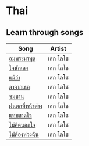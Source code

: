 # Thai

## Learn through songs

| Song  | Artist  |
|--|--|
| [อมพระมาพูด](learn-through-songs/%E0%B8%AD%E0%B8%A1%E0%B8%9E%E0%B8%A3%E0%B8%B0%E0%B8%A1%E0%B8%B2%E0%B8%9E%E0%B8%B9%E0%B8%94.pdf) | เสก โลโซ |
| [ใจนักเลง](learn-through-songs/%E0%B9%83%E0%B8%88%E0%B8%99%E0%B8%B1%E0%B8%81%E0%B9%80%E0%B8%A5%E0%B8%87.pdf) | เสก โลโซ |
| [แม้ว่า](learn-through-songs/%E0%B9%81%E0%B8%A1%E0%B9%89%E0%B8%A7%E0%B9%88%E0%B8%B2.pdf) | เสก โลโซ | 
| [ลาจากเธอ](learn-through-songs/%E0%B8%A5%E0%B8%B2%E0%B8%88%E0%B8%B2%E0%B8%81%E0%B9%80%E0%B8%98%E0%B8%AD.pdf) | เสก โลโซ | 
| [ซมซาน](learn-through-songs/%E0%B8%8B%E0%B8%A1%E0%B8%8B%E0%B8%B2%E0%B8%99.pdf) | เสก โลโซ | 
|[ฝนตกที่หน้าต่าง](learn-through-songs/%E0%B8%9D%E0%B8%99%E0%B8%95%E0%B8%81%E0%B8%97%E0%B8%B5%E0%B9%88%E0%B8%AB%E0%B8%99%E0%B9%89%E0%B8%B2%E0%B8%95%E0%B9%88%E0%B8%B2%E0%B8%87.pdf "ฝนตกที่หน้าต่าง.pdf")|เสก โลโซ|
|[แทบขาดใจ](learn-through-songs/%E0%B9%81%E0%B8%97%E0%B8%9A%E0%B8%82%E0%B8%B2%E0%B8%94%E0%B9%83%E0%B8%88.pdf "แทบขาดใจ.pdf")|เสก โลโซ|
|[ไม่คิดนอกใจ](learn-through-songs/%E0%B9%84%E0%B8%A1%E0%B9%88%E0%B8%84%E0%B8%B4%E0%B8%94%E0%B8%99%E0%B8%AD%E0%B8%81%E0%B9%83%E0%B8%88.pdf "ไม่คิดนอกใจ.pdf")|เสก โลโซ|
|[ไม่ต้องห่วงฉัน](learn-through-songs/%E0%B9%84%E0%B8%A1%E0%B9%88%E0%B8%95%E0%B9%89%E0%B8%AD%E0%B8%87%E0%B8%AB%E0%B9%88%E0%B8%A7%E0%B8%87%E0%B8%89%E0%B8%B1%E0%B8%99.pdf "ไม่ต้องห่วงฉัน.pdf")|เสก โลโซ|
<!--stackedit_data:
eyJoaXN0b3J5IjpbLTE4OTA3MzI0MDZdfQ==
-->